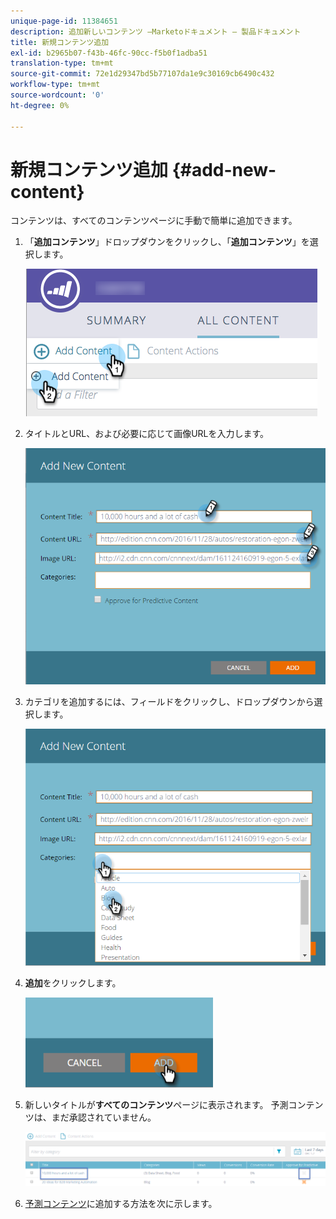 ```yaml
---
unique-page-id: 11384651
description: 追加新しいコンテンツ —Marketoドキュメント — 製品ドキュメント
title: 新規コンテンツ追加
exl-id: b2965b07-f43b-46fc-90cc-f5b0f1adba51
translation-type: tm+mt
source-git-commit: 72e1d29347bd5b77107da1e9c30169cb6490c432
workflow-type: tm+mt
source-wordcount: '0'
ht-degree: 0%

---
```


# 新規コンテンツ追加 {#add-new-content}

コンテンツは、すべてのコンテンツページに手動で簡単に追加できます。

1. 「**追加コンテンツ**」ドロップダウンをクリックし、「**追加コンテンツ**」を選択します。

   ![](assets/image2017-10-3-8-3a54-3a9.png)

1. タイトルとURL、および必要に応じて画像URLを入力します。

   ![](assets/add-new-content-updated-pencils.png)

1. カテゴリを追加するには、フィールドをクリックし、ドロップダウンから選択します。

   ![](assets/add-new-content-categories-updated-hands.png)

1. **追加**&#x200B;をクリックします。

   ![](assets/all-content-add-hand.png)

1. 新しいタイトルが&#x200B;**すべてのコンテンツ**&#x200B;ページに表示されます。 予測コンテンツは、まだ承認されていません。

   ![](assets/image2017-10-3-8-3a55-3a21.png)

1. [予測コンテンツ](/help/marketo/product-docs/predictive-content/working-with-all-content/approve-a-title-for-predictive-content.md)に追加する方法を次に示します。
